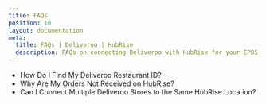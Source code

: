 ```yaml
---
title: FAQs
position: 10
layout: documentation
meta:
  title: FAQs | Deliveroo | HubRise
  description: FAQs on connecting Deliveroo with HubRise for your EPOS to work with other apps as a cohesive whole. Connect apps and synchronise your data.
---
```


- <Link to="/apps/deliveroo/faqs/find-deliveroo-restaurant-id/">How Do I Find My Deliveroo Restaurant ID?</Link>
- <Link to="/apps/deliveroo/faqs/orders-not-received-missing-ref-codes/">Why Are My Orders Not Received on HubRise?</Link>
- <Link to="/apps/deliveroo/faqs/connecting-multiple-instances-deliveroo/">Can I Connect Multiple Deliveroo Stores to the Same HubRise Location?</Link>
